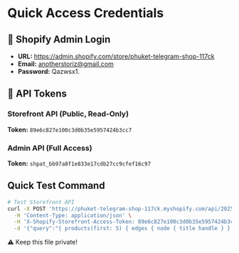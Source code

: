 # Quick Access Credentials

## 🔑 Shopify Admin Login
- **URL:** https://admin.shopify.com/store/phuket-telegram-shop-117ck
- **Email:** anotherstoriz@gmail.com
- **Password:** Qazwsx1.

## 🎫 API Tokens

### Storefront API (Public, Read-Only)
**Token:** `89e6c827e100c3d0b35e5957424b3cc7`

### Admin API (Full Access)
**Token:** `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`

## Quick Test Command
```bash
# Test Storefront API
curl -X POST 'https://phuket-telegram-shop-117ck.myshopify.com/api/2025-07/graphql.json' \
  -H 'Content-Type: application/json' \
  -H 'X-Shopify-Storefront-Access-Token: 89e6c827e100c3d0b35e5957424b3cc7' \
  -d '{"query":"{ products(first: 5) { edges { node { title handle } } } }"}' | jq '.'
```

⚠️ Keep this file private!
